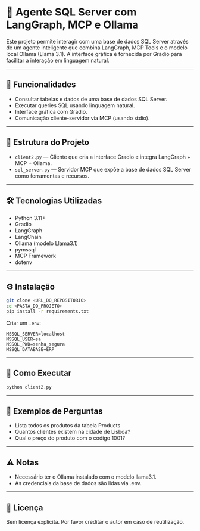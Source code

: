 # 🧠 Agente SQL Server com LangGraph, MCP e Ollama

Este projeto permite interagir com uma base de dados SQL Server através de um agente inteligente que combina LangGraph, MCP Tools e o modelo local Ollama (Llama 3.1).
A interface gráfica é fornecida por Gradio para facilitar a interação em linguagem natural.

---

## 🚀 Funcionalidades

- Consultar tabelas e dados de uma base de dados SQL Server.
- Executar queries SQL usando linguagem natural.
- Interface gráfica com Gradio.
- Comunicação cliente-servidor via MCP (usando stdio).

---

## 📁 Estrutura do Projeto

- `client2.py` — Cliente que cria a interface Gradio e integra LangGraph + MCP + Ollama.
- `sql_server.py` — Servidor MCP que expõe a base de dados SQL Server como ferramentas e recursos.

---

## 🛠️ Tecnologias Utilizadas

- Python 3.11+
- Gradio
- LangGraph
- LangChain
- Ollama (modelo Llama3.1)
- pymssql
- MCP Framework
- dotenv

---

## ⚙️ Instalação

```bash
git clone <URL_DO_REPOSITÓRIO>
cd <PASTA_DO_PROJETO>
pip install -r requirements.txt
```

Criar um `.env`:
```
MSSQL_SERVER=localhost
MSSQL_USER=sa
MSSQL_PWD=senha_segura
MSSQL_DATABASE=ERP
```

---

## 🚦 Como Executar

```bash
python client2.py
```

---

## 📝 Exemplos de Perguntas

- Lista todos os produtos da tabela Products
- Quantos clientes existem na cidade de Lisboa?
- Qual o preço do produto com o código 1001?

---

## ⚠️ Notas

- Necessário ter o Ollama instalado com o modelo llama3.1.
- As credenciais da base de dados são lidas via .env.

---

## 📄 Licença

Sem licença explícita. Por favor creditar o autor em caso de reutilização.
